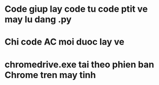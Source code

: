 # Code giup lay code tu code ptit ve may lu dang .py
# Chi code AC moi duoc lay ve
# chromedrive.exe tai theo phien ban Chrome tren may tinh 
